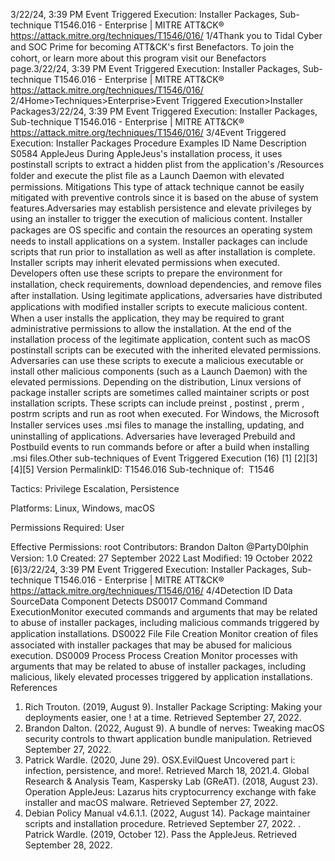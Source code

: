 3/22/24, 3:39 PM Event Triggered Execution: Installer Packages, Sub-technique T1546.016 - Enterprise | MITRE ATT&CK®
https://attack.mitre.org/techniques/T1546/016/ 1/4Thank you to Tidal Cyber and SOC Prime for becoming ATT&CK's ﬁrst Benefactors. To join the cohort, or learn more about this program visit our
Benefactors page.3/22/24, 3:39 PM Event Triggered Execution: Installer Packages, Sub-technique T1546.016 - Enterprise | MITRE ATT&CK®
https://attack.mitre.org/techniques/T1546/016/ 2/4Home>Techniques>Enterprise>Event Triggered Execution>Installer Packages3/22/24, 3:39 PM Event Triggered Execution: Installer Packages, Sub-technique T1546.016 - Enterprise | MITRE ATT&CK®
https://attack.mitre.org/techniques/T1546/016/ 3/4Event Triggered Execution: Installer Packages
Procedure Examples
ID Name Description
S0584 AppleJeus During AppleJeus's installation process, it uses postinstall scripts to extract a hidden plist from the
application's /Resources folder and execute the plist ﬁle as a Launch Daemon with elevated permissions.
Mitigations
This type of attack technique cannot be easily mitigated with preventive controls since it is based on the abuse of system features.Adversaries may establish persistence and elevate privileges by using an installer to trigger the execution of malicious content. Installer
packages are OS speciﬁc and contain the resources an operating system needs to install applications on a system. Installer packages can
include scripts that run prior to installation as well as after installation is complete. Installer scripts may inherit elevated permissions when
executed. Developers often use these scripts to prepare the environment for installation, check requirements, download dependencies, and
remove ﬁles after installation.
Using legitimate applications, adversaries have distributed applications with modiﬁed installer scripts to execute malicious content. When a
user installs the application, they may be required to grant administrative permissions to allow the installation. At the end of the installation
process of the legitimate application, content such as macOS postinstall scripts can be executed with the inherited elevated permissions.
Adversaries can use these scripts to execute a malicious executable or install other malicious components (such as a Launch Daemon) with
the elevated permissions.
Depending on the distribution, Linux versions of package installer scripts are sometimes called maintainer scripts or post installation scripts.
These scripts can include preinst , postinst , prerm , postrm scripts and run as root when executed.
For Windows, the Microsoft Installer services uses .msi ﬁles to manage the installing, updating, and uninstalling of applications.
Adversaries have leveraged Prebuild and Postbuild events to run commands before or after a build when installing .msi ﬁles.Other sub-techniques of Event Triggered Execution (16)
[1]
[2][3]
[4][5]
Version PermalinkID: T1546.016
Sub-technique of:  T1546

Tactics: Privilege Escalation, Persistence

Platforms: Linux, Windows, macOS

Permissions Required: User

Effective Permissions: root
Contributors: Brandon Dalton @PartyD0lphin
Version: 1.0
Created: 27 September 2022
Last Modiﬁed: 19 October 2022
[6]3/22/24, 3:39 PM Event Triggered Execution: Installer Packages, Sub-technique T1546.016 - Enterprise | MITRE ATT&CK®
https://attack.mitre.org/techniques/T1546/016/ 4/4Detection
ID Data SourceData Component Detects
DS0017 Command Command
ExecutionMonitor executed commands and arguments that may be related to abuse of installer
packages, including malicious commands triggered by application installations.
DS0022 File File Creation Monitor creation of ﬁles associated with installer packages that may be abused for
malicious execution.
DS0009 Process Process Creation Monitor processes with arguments that may be related to abuse of installer packages,
including malicious, likely elevated processes triggered by application installations.
References
1. Rich Trouton. (2019, August 9). Installer Package Scripting:
Making your deployments easier, one ! at a time. Retrieved
September 27, 2022.
2. Brandon Dalton. (2022, August 9). A bundle of nerves:
Tweaking macOS security controls to thwart application
bundle manipulation. Retrieved September 27, 2022.
3. Patrick Wardle. (2020, June 29). OSX.EvilQuest Uncovered
part i: infection, persistence, and more!. Retrieved March 18,
2021.4. Global Research & Analysis Team, Kaspersky Lab (GReAT).
(2018, August 23). Operation AppleJeus: Lazarus hits
cryptocurrency exchange with fake installer and macOS
malware. Retrieved September 27, 2022.
5. Debian Policy Manual v4.6.1.1. (2022, August 14). Package
maintainer scripts and installation procedure. Retrieved
September 27, 2022.
. Patrick Wardle. (2019, October 12). Pass the AppleJeus.
Retrieved September 28, 2022.